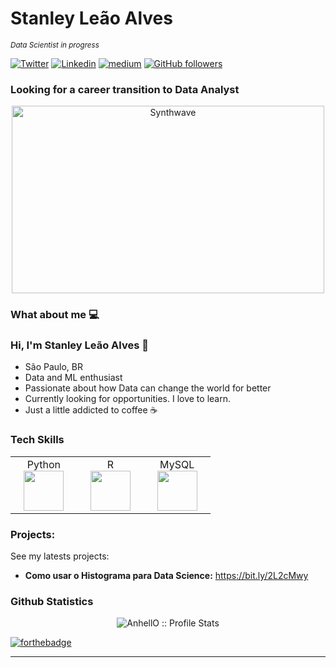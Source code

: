 # Stanley Leão Alves
<sub>*Data Scientist in progress* </sub>

[![Twitter](https://img.shields.io/badge/-Twitter-222222?style=flat-square&logo=twitter&logoColor=white&link=https://twitter.com/Stanleynista)](https://twitter.com/Stanleynista)
[![Linkedin](https://img.shields.io/badge/-LinkedIn-222222?style=flat-square&logo=Linkedin&logoColor=white&link=https://www.linkedin.com/in/stanley-leao-alves/)](https://www.linkedin.com/in/stanley-leao-alves/)
[![medium](https://aleen42.github.io/badges/src/medium.svg)](https://medium.com/@falecomstanley)
[![GitHub followers](https://img.shields.io/github/followers/EngincanV.svg?style=social&label=Follow&maxAge=2592000)](https://github.com/Stanleynista?tab=followers)


### Looking for a career transition to Data Analyst

<p align="center"><img src="https://thumbs.gfycat.com/GoodnaturedFondGaur-size_restricted.gif" alt="Synthwave" height="300" width="500"></p>


### What about me 💻 ###

<h3 align="left"> Hi, I'm Stanley Leão Alves 👋 </h3>

- São Paulo, BR 
- Data and ML enthusiast
- Passionate about how Data can change the world for better
- Currently looking for opportunities. I love to learn.
- Just a little addicted to coffee ☕

### Tech Skills

<table>
  <tbody>
    <tr valign="top">
      <td width="25%" align="center">
        <span>Python</span><br>
        <img height="64px" src="https://cdn.svgporn.com/logos/python.svg">
      </td>
      <td width="25%" align="center">
        <span>R</span><br>
        <img height="64px" src="https://cdn.svgporn.com/logos/r-lang.svg">
      </td>
      <td width="25%" align="center">
        <span>MySQL</span><br>
        <img height="64px" src="https://cdn.svgporn.com/logos/mysql.svg">
      </td>
    </tr>
  </tbody>
</table>

### Projects:
See my latests projects:

* **Como usar o Histograma para Data Science:** https://bit.ly/2L2cMwy

### Github Statistics
<div align="left">
  
<p align="center"><img src="https://github-readme-stats.vercel.app/api?username=Stanleynista&show_icons=true&theme=synthwave" alt="AnhellO :: Profile Stats" /></p>


[![forthebadge](https://forthebadge.com/images/badges/built-with-love.svg)](https://forthebadge.com)

---

